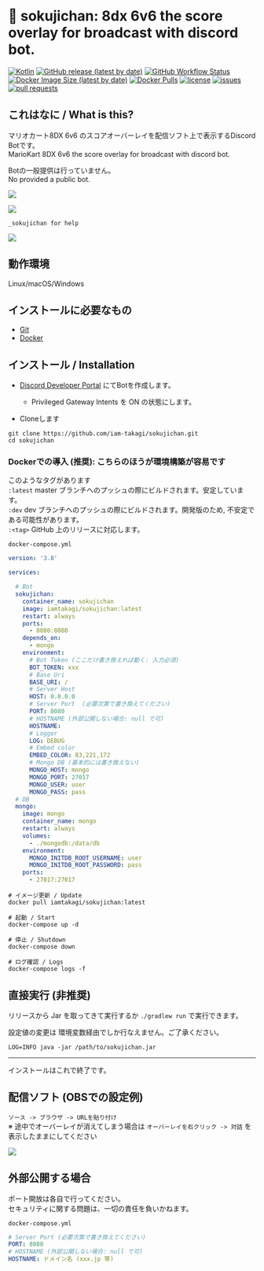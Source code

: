 # 💬 sokujichan: 8dx 6v6 the score overlay for broadcast with discord bot.

[![Kotlin](https://img.shields.io/badge/Kotlin-1.4.21-blue)](https://kotlinlang.org)
[![GitHub release (latest by date)](https://img.shields.io/github/v/release/iam-takagi/sokujichan)](https://github.com/iam-takagi/sokujichan/releases)
[![GitHub Workflow Status](https://img.shields.io/github/workflow/status/iam-takagi/sokujichan/Docker)](https://hub.docker.com/r/iamtakagi/sokujichan)
[![Docker Image Size (latest by date)](https://img.shields.io/docker/image-size/iamtakagi/sokujichan)](https://hub.docker.com/r/iamtakagi/sokujichan)
[![Docker Pulls](https://img.shields.io/docker/pulls/iamtakagi/sokujichan)](https://hub.docker.com/r/iamtakagi/sokujichan)
[![license](https://img.shields.io/github/license/iam-takagi/sokujichan)](https://github.com/iam-takagi/sokujichan/blob/master/LICENSE)
[![issues](https://img.shields.io/github/issues/iam-takagi/sokujichan)](https://github.com/iam-takagi/sokujichan/issues)
[![pull requests](https://img.shields.io/github/issues-pr/iam-takagi/sokujichan)](https://github.com/iam-takagi/sokujichan/pulls)

## これはなに / What is this?
マリオカート8DX 6v6 のスコアオーバーレイを配信ソフト上で表示するDiscord Botです。\
MarioKart 8DX 6v6 the score overlay for broadcast with discord bot.

Botの一般提供は行っていません。\
No provided a public bot.

![](https://i.gyazo.com/3a394b3260d101fd58c29cc528dc93a3.jpg)

![](https://i.gyazo.com/e2b6f639ddd5adcde9e856d6148f04da.png)

`_sokujichan for help`   

![](https://i.gyazo.com/4578c6b17349bbfffcff9086506fa15b.png)

## 動作環境
Linux/macOS/Windows

## インストールに必要なもの
- [Git](https://git-scm.com/downloads)
- [Docker](https://www.docker.com/get-started)

## インストール / Installation

- [Discord Developer Portal](https://discord.com/developers/applications) にてBotを作成します。
  - Privileged Gateway Intents を ON の状態にします。

- Cloneします
```console
git clone https://github.com/iam-takagi/sokujichan.git
cd sokujichan
```

### Dockerでの導入 (推奨): こちらのほうが環境構築が容易です

このようなタグがあります\
`:latest` master ブランチへのプッシュの際にビルドされます。安定しています。\
`:dev` dev ブランチへのプッシュの際にビルドされます。開発版のため, 不安定である可能性があります。\
`:<tag>` GitHub 上のリリースに対応します。

`docker-compose.yml`
```yml
version: '3.8'

services:

  # Bot
  sokujichan:
    container_name: sokujichan
    image: iamtakagi/sokujichan:latest
    restart: always
    ports:
      - 8080:8080
    depends_on:
      - mongo
    environment:
      # Bot Token (ここだけ書き換えれば動く: 入力必須)
      BOT_TOKEN: xxx
      # Base Uri
      BASE_URI: /
      # Server Host
      HOST: 0.0.0.0
      # Server Port  (必要次第で書き換えてください)
      PORT: 8080
      # HOSTNAME (外部公開しない場合: null で可)
      HOSTNAME:
      # Logger
      LOG: DEBUG
      # Embed color
      EMBED_COLOR: 83,221,172
      # Mongo DB (基本的には書き換えない)
      MONGO_HOST: mongo
      MONGO_PORT: 27017
      MONGO_USER: user
      MONGO_PASS: pass
  # DB
  mongo:
    image: mongo
    container_name: mongo
    restart: always
    volumes:
      - ./mongodb:/data/db
    environment:
      MONGO_INITDB_ROOT_USERNAME: user
      MONGO_INITDB_ROOT_PASSWORD: pass
    ports:
      - 27017:27017
```

```console
# イメージ更新 / Update
docker pull iamtakagi/sokujichan:latest

# 起動 / Start
docker-compose up -d

# 停止 / Shutdown
docker-compose down

# ログ確認 / Logs
docker-compose logs -f
```

## 直接実行 (非推奨)

リリースから Jar を取ってきて実行するか `./gradlew run` で実行できます。

設定値の変更は 環境変数経由でしか行なえません。ご了承ください。

```console
LOG=INFO java -jar /path/to/sokujichan.jar
```

***

インストールはこれで終了です。

## 配信ソフト (OBSでの設定例)
`ソース -> ブラウザ -> URLを貼り付け`\
※ 途中でオーバーレイが消えてしまう場合は `オーバーレイを右クリック -> 対話` を表示したままにしてください

![](https://i.gyazo.com/d01c8e6b26ff5e7f37bdd3fc4f85daa7.png)

## 外部公開する場合
ポート開放は各自で行ってください。\
セキュリティに関する問題は、一切の責任を負いかねます。

`docker-compose.yml`
```yml
# Server Port (必要次第で書き換えてください)
PORT: 8080
# HOSTNAME (外部公開しない場合: null で可)
HOSTNAME: ドメイン名 (xxx.jp 等)
```
